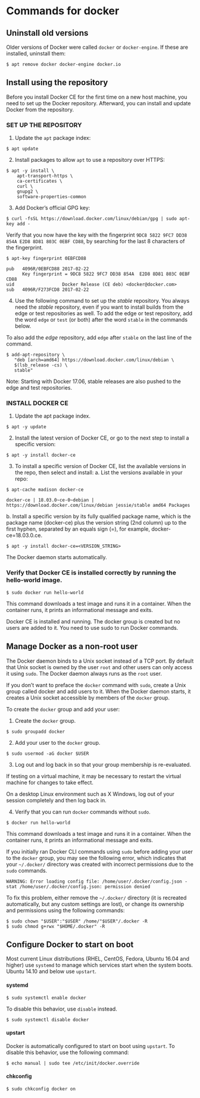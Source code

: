 # Commands for docker

##  Uninstall old versions
Older versions of Docker were called `docker` or `docker-engine`. If these are installed, uninstall them:

``` $ apt remove docker docker-engine docker.io ```
## Install using the repository
Before you install Docker CE for the first time on a new host machine, you need to set up the Docker repository. Afterward, you can install and update Docker from the repository.

### SET UP THE REPOSITORY
1. Update the `apt` package index:

``` $ apt update ```

2. Install packages to allow `apt` to use a repository over HTTPS:

``` 
$ apt -y install \
    apt-transport-https \
    ca-certificates \
    curl \
    gnupg2 \
    software-properties-common
```
3. Add Docker’s official GPG key:

``` $ curl -fsSL https://download.docker.com/linux/debian/gpg | sudo apt-key add - ```

Verify that you now have the key with the fingerprint `9DC8 5822 9FC7 DD38 854A E2D8 8D81 803C 0EBF CD88`, by searching for the last 8 characters of the fingerprint.
```
$ apt-key fingerprint 0EBFCD88

pub   4096R/0EBFCD88 2017-02-22
      Key fingerprint = 9DC8 5822 9FC7 DD38 854A  E2D8 8D81 803C 0EBF CD88
uid                  Docker Release (CE deb) <docker@docker.com>
sub   4096R/F273FCD8 2017-02-22
```
4. Use the following command to set up the *stable* repository. You always need the *stable* repository, even if you want to install builds from the edge or test repositories as well. To add the edge or test repository, add the word `edge` or `test` (or both) after the word `stable` in the commands below.

To also add the *edge* repository, add `edge` after `stable` on the last line of the command.

```
$ add-apt-repository \
   "deb [arch=amd64] https://download.docker.com/linux/debian \
   $(lsb_release -cs) \
   stable"
```

Note: Starting with Docker 17.06, stable releases are also pushed to the edge and test repositories.

### INSTALL DOCKER CE

1. Update the apt package index.

```
$ apt -y update
```

2. Install the latest version of Docker CE, or go to the next step to install a specific version:

```
$ apt -y install docker-ce
```

3. To install a specific version of Docker CE, list the available versions in the repo, then select and install:
   a. List the versions available in your repo:

```
$ apt-cache madison docker-ce

docker-ce | 18.03.0~ce-0~debian | https://download.docker.com/linux/debian jessie/stable amd64 Packages
```

   b. Install a specific version by its fully qualified package name, which is the package name (docker-ce) plus the version string (2nd column) up to the first hyphen, separated by an equals sign (=), for example, docker-ce=18.03.0.ce.

```
$ apt -y install docker-ce=<VERSION_STRING>
```

The Docker daemon starts automatically.

### Verify that Docker CE is installed correctly by running the hello-world image.

```
$ sudo docker run hello-world
```

This command downloads a test image and runs it in a container. When the container runs, it prints an informational message and exits.

Docker CE is installed and running. The docker group is created but no users are added to it. You need to use sudo to run Docker commands. 

## Manage Docker as a non-root user
The Docker daemon binds to a Unix socket instead of a TCP port. By default that Unix socket is owned by the user `root` and other users can only access it using `sudo`. The Docker daemon always runs as the `root` user.

If you don’t want to preface the `docker` command with `sudo`, create a Unix group called docker and add users to it. When the Docker daemon starts, it creates a Unix socket accessible by members of the `docker` group.

To create the `docker` group and add your user:

1. Create the `docker` group.

``` $ sudo groupadd docker ```

2. Add your user to the `docker` group.

``` $ sudo usermod -aG docker $USER ```

3. Log out and log back in so that your group membership is re-evaluated.

If testing on a virtual machine, it may be necessary to restart the virtual machine for changes to take effect.

On a desktop Linux environment such as X Windows, log out of your session completely and then log back in.

4. Verify that you can run `docker` commands without `sudo`.

``` $ docker run hello-world ```

This command downloads a test image and runs it in a container. When the container runs, it prints an informational message and exits.

If you initially ran Docker CLI commands using `sudo` before adding your user to the `docker` group, you may see the following error, which indicates that your `~/.docker/` directory was created with incorrect permissions due to the `sudo` commands.

```
WARNING: Error loading config file: /home/user/.docker/config.json -
stat /home/user/.docker/config.json: permission denied
```

To fix this problem, either remove the `~/.docker/` directory (it is recreated automatically, but any custom settings are lost), or change its ownership and permissions using the following commands:

```
$ sudo chown "$USER":"$USER" /home/"$USER"/.docker -R
$ sudo chmod g+rwx "$HOME/.docker" -R
```

## Configure Docker to start on boot
Most current Linux distributions (RHEL, CentOS, Fedora, Ubuntu 16.04 and higher) use `systemd` to manage which services start when the system boots. Ubuntu 14.10 and below use `upstart`.

#### systemd

```
$ sudo systemctl enable docker
```

To disable this behavior, use `disable` instead.

```
$ sudo systemctl disable docker
```

#### upstart
Docker is automatically configured to start on boot using `upstart`. To disable this behavior, use the following command:

``` $ echo manual | sudo tee /etc/init/docker.override ```

#### chkconfig

``` $ sudo chkconfig docker on ```
